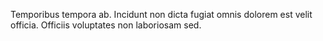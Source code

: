 Temporibus tempora ab.
Incidunt non dicta fugiat omnis dolorem est velit officia.
Officiis voluptates non laboriosam sed.